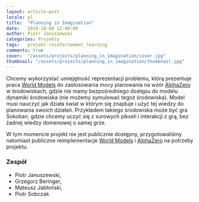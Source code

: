 ```yaml
---
layout: article-post
locale: pl
title:  "Planning in Imagination"
date:   2018-10-08 12:00:00
author: Piotr Januszewski
categories: Projekty
tags:	projekt reinforcement_learning
comments: true
cover:  "/assets/projects/planning_in_imagination/cover.jpg"
thumbnail: "/assets/projects/planning_in_imagination/thumbnail.jpg"
---
```


Chcemy wykorzystać umiejętność reprezentacji problemu, którą prezentuje praca [World Models](https://worldmodels.github.io) do zastosowania
 mocy planowania na wzór [AlphaZero](http://tim.hibal.org/blog/alpha-zero-how-and-why-it-works/) w środowiskach,
 gdzie nie mamy bezpośredniego dostępu do modelu dynamiki środowiska (nie możemy symulować tegoż środowiska).
 Model musi nauczyć jak działa świat w którym się znajduje i użyć tej wiedzy do planowania swoich działań. Przykładem
 takiego środowiska może być gra Sokoban, gdzie chcemy uczyć się z surowych pikseli i interakcji z grą, bez żadnej
 wiedzy domenowej o samej grze.

W tym momencie projekt nie jest publicznie dostępny, przygotowaliśmy natomiast publiczne reimplementacje
 [World Models](https://github.com/piojanu/World-Models) i [AlphaZero](https://github.com/piojanu/AlphaZero)
 na potrzeby projektu.

### Zespół

- Piotr Januszewski,
- Grzegorz Beringer,
- Mateusz Jabłoński,
- Piotr Sobczak

